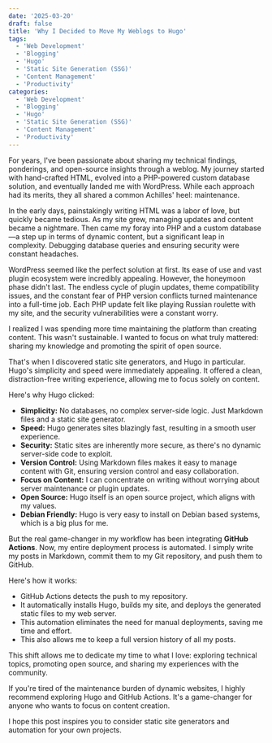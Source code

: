 ```yaml
---
date: '2025-03-20'
draft: false
title: 'Why I Decided to Move My Weblogs to Hugo'
tags: 
  - 'Web Development'
  - 'Blogging'
  - 'Hugo'
  - 'Static Site Generation (SSG)'
  - 'Content Management'
  - 'Productivity'
categories:
  - 'Web Development'
  - 'Blogging'
  - 'Hugo'
  - 'Static Site Generation (SSG)'
  - 'Content Management'
  - 'Productivity'
---
```


For years, I've been passionate about sharing my technical findings, ponderings, and open-source insights through a weblog. My journey started with hand-crafted HTML, evolved into a PHP-powered custom database solution, and eventually landed me with WordPress. While each approach had its merits, they all shared a common Achilles' heel: maintenance.

In the early days, painstakingly writing HTML was a labor of love, but quickly became tedious. As my site grew, managing updates and content became a nightmare. Then came my foray into PHP and a custom database—a step up in terms of dynamic content, but a significant leap in complexity. Debugging database queries and ensuring security were constant headaches.

WordPress seemed like the perfect solution at first. Its ease of use and vast plugin ecosystem were incredibly appealing. However, the honeymoon phase didn't last. The endless cycle of plugin updates, theme compatibility issues, and the constant fear of PHP version conflicts turned maintenance into a full-time job. Each PHP update felt like playing Russian roulette with my site, and the security vulnerabilities were a constant worry.

I realized I was spending more time maintaining the platform than creating content. This wasn't sustainable. I wanted to focus on what truly mattered: sharing my knowledge and promoting the spirit of open source.

That's when I discovered static site generators, and Hugo in particular. Hugo's simplicity and speed were immediately appealing. It offered a clean, distraction-free writing experience, allowing me to focus solely on content.

Here's why Hugo clicked:

* **Simplicity:** No databases, no complex server-side logic. Just Markdown files and a static site generator.
* **Speed:** Hugo generates sites blazingly fast, resulting in a smooth user experience.
* **Security:** Static sites are inherently more secure, as there's no dynamic server-side code to exploit.
* **Version Control:** Using Markdown files makes it easy to manage content with Git, ensuring version control and easy collaboration.
* **Focus on Content:** I can concentrate on writing without worrying about server maintenance or plugin updates.
* **Open Source:** Hugo itself is an open source project, which aligns with my values.
* **Debian Friendly:** Hugo is very easy to install on Debian based systems, which is a big plus for me.

But the real game-changer in my workflow has been integrating **GitHub Actions**. Now, my entire deployment process is automated. I simply write my posts in Markdown, commit them to my Git repository, and push them to GitHub.

Here's how it works:

* GitHub Actions detects the push to my repository.
* It automatically installs Hugo, builds my site, and deploys the generated static files to my web server.
* This automation eliminates the need for manual deployments, saving me time and effort.
* This also allows me to keep a full version history of all my posts.

This shift allows me to dedicate my time to what I love: exploring technical topics, promoting open source, and sharing my experiences with the community.

If you're tired of the maintenance burden of dynamic websites, I highly recommend exploring Hugo and GitHub Actions. It's a game-changer for anyone who wants to focus on content creation.

I hope this post inspires you to consider static site generators and automation for your own projects.